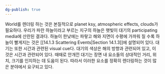 ```yaml
---
dg-publish: true
---
```


World를 렌더링 하는 것은 본질적으로 planet ksy, atmospheric effects, clouds가 필요하다. 우리가 파란 하늘이라고 부르는 지구의 하늘은 햇빛이 대기의 participating media에 산란된 결과다. 하늘이 한낮에는 파랗고 해와 지면이 수평에 가까워 질 수록 하늘이 빨게지는 것은 [[14.1.3 Scattering Events|Section 14.1.3]]에 설명되어 있다. 대기는 또한 시간과 관련된 visual cue다. 대기의 색상은 해의 방향과 관련되어 있고, 이 것은 시간과 관련되어 있다. 때때로 안개낀 대기는 장면 내 요소들의 상대적인 거리, 위치, 크기를 인지하는 데 도움이 된다. 따라서 이러한 요소를 정확히 렌더링하는 것이 많은 분야에서 요구되고 있다.